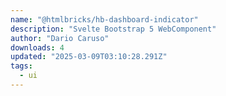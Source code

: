 ```yaml
---
name: "@htmlbricks/hb-dashboard-indicator"
description: "Svelte Bootstrap 5 WebComponent"
author: "Dario Caruso"
downloads: 4
updated: "2025-03-09T03:10:28.291Z"
tags: 
  - ui
---
```

